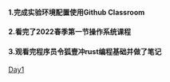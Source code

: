 #### 1.完成实验环境配置使用Github Classroom

#### 2.看完了2022春季第一节操作系统课程

#### 3.观看完程序员令狐壹冲rust编程基础并做了笔记

[Day1](_posts/rust语言基础.md)
